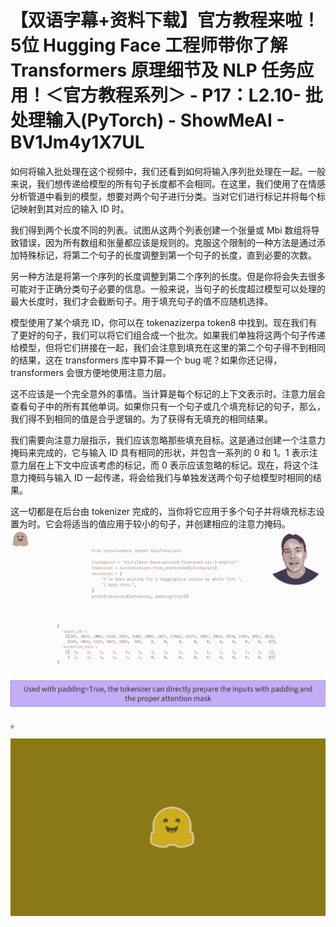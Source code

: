 # 【双语字幕+资料下载】官方教程来啦！5位 Hugging Face 工程师带你了解 Transformers 原理细节及 NLP 任务应用！＜官方教程系列＞ - P17：L2.10- 批处理输入(PyTorch) - ShowMeAI - BV1Jm4y1X7UL

如何将输入批处理在这个视频中，我们还看到如何将输入序列批处理在一起。一般来说，我们想传递给模型的所有句子长度都不会相同。在这里，我们使用了在情感分析管道中看到的模型，想要对两个句子进行分类。当对它们进行标记并将每个标记映射到其对应的输入 ID 时。

我们得到两个长度不同的列表。试图从这两个列表创建一个张量或 Mbi 数组将导致错误，因为所有数组和张量都应该是规则的。克服这个限制的一种方法是通过添加特殊标记，将第二个句子的长度调整到第一个句子的长度，直到必要的次数。

另一种方法是将第一个序列的长度调整到第二个序列的长度。但是你将会失去很多可能对于正确分类句子必要的信息。一般来说，当句子的长度超过模型可以处理的最大长度时，我们才会截断句子。用于填充句子的值不应随机选择。

模型使用了某个填充 ID，你可以在 tokenazizerpa token8 中找到。现在我们有了更好的句子，我们可以将它们组合成一个批次。如果我们单独将这两个句子传递给模型，但将它们拼接在一起，我们会注意到填充在这里的第二个句子得不到相同的结果，这在 transformers 库中算不算一个 bug 呢？如果你还记得，transformers 会很方便地使用注意力层。

这不应该是一个完全意外的事情。当计算是每个标记的上下文表示时。注意力层会查看句子中的所有其他单词。如果你只有一个句子或几个填充标记的句子，那么，我们得不到相同的值是合乎逻辑的。为了获得有无填充的相同结果。

我们需要向注意力层指示，我们应该忽略那些填充目标。这是通过创建一个注意力掩码来完成的，它与输入 ID 具有相同的形状，并包含一系列的 0 和 1。1 表示注意力层在上下文中应该考虑的标记，而 0 表示应该忽略的标记。现在，将这个注意力掩码与输入 ID 一起传递，将会给我们与单独发送两个句子给模型时相同的结果。

这一切都是在后台由 tokenizer 完成的，当你将它应用于多个句子并将填充标志设置为时。它会将适当的值应用于较小的句子，并创建相应的注意力掩码。![](img/bcdf10aa45eed9c71073117b58d40576_1.png)

。

![](img/bcdf10aa45eed9c71073117b58d40576_3.png)
